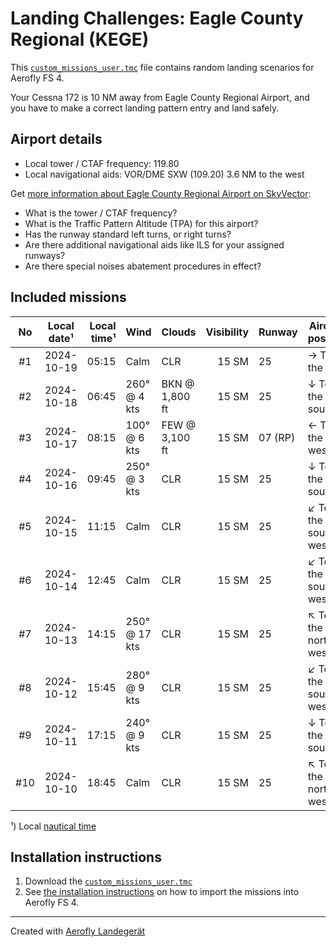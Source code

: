 # Landing Challenges: Eagle County Regional (KEGE)

This [`custom_missions_user.tmc`](./custom_missions_user.tmc) file contains random landing scenarios for Aerofly FS 4.

Your Cessna 172 is 10 NM away from Eagle County Regional Airport, and you have to make a correct landing pattern entry and land safely.

## Airport details

- Local tower / CTAF frequency: 119.80
- Local navigational aids: VOR/DME SXW (109.20) 3.6 NM to the west

Get [more information about Eagle County Regional Airport on SkyVector](https://skyvector.com/airport/KEGE):

- What is the tower / CTAF frequency?
- What is the Traffic Pattern Altitude (TPA) for this airport?
- Has the runway standard left turns, or right turns?
- Are there additional navigational aids like ILS for your assigned runways?
- Are there special noises abatement procedures in effect?

## Included missions

| No  | Local date¹ | Local time¹ | Wind          | Clouds         | Visibility | Runway  | Aircraft position    |
| :-: | ----------- | ----------: | ------------- | -------------- | ---------: | ------- | -------------------- |
| #1  | 2024-10-19  |       05:15 | Calm          | CLR            |      15 SM | 25      | → To the east        |
| #2  | 2024-10-18  |       06:45 | 260° @ 4 kts  | BKN @ 1,800 ft |      15 SM | 25      | ↓ To the south       |
| #3  | 2024-10-17  |       08:15 | 100° @ 6 kts  | FEW @ 3,100 ft |      15 SM | 07 (RP) | ← To the west        |
| #4  | 2024-10-16  |       09:45 | 250° @ 3 kts  | CLR            |      15 SM | 25      | ↓ To the south       |
| #5  | 2024-10-15  |       11:15 | Calm          | CLR            |      15 SM | 25      | ↙ To the south-west |
| #6  | 2024-10-14  |       12:45 | Calm          | CLR            |      15 SM | 25      | ↙ To the south-west |
| #7  | 2024-10-13  |       14:15 | 250° @ 17 kts | CLR            |      15 SM | 25      | ↖ To the north-west |
| #8  | 2024-10-12  |       15:45 | 280° @ 9 kts  | CLR            |      15 SM | 25      | ↙ To the south-west |
| #9  | 2024-10-11  |       17:15 | 240° @ 9 kts  | CLR            |      15 SM | 25      | ↓ To the south       |
| #10 | 2024-10-10  |       18:45 | Calm          | CLR            |      15 SM | 25      | ↖ To the north-west |

¹) Local [nautical time](https://en.wikipedia.org/wiki/Nautical_time)

## Installation instructions

1. Download the [`custom_missions_user.tmc`](./custom_missions_user.tmc)
2. See [the installation instructions](https://fboes.github.io/aerofly-missions/docs/generic-installation.html) on how to import the missions into Aerofly FS 4.

---

Created with [Aerofly Landegerät](https://github.com/fboes/aerofly-patterns)

